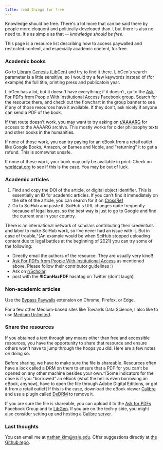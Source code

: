 ```yaml
---
title: read things for free
---
```


Knowledge should be free. There's a lot more that can be said there by people
more eloquent and politically developed than I, but there is also no need to.
It's as simple as that -- _knowledge should be free_.

This page is a resource list describing how to access paywalled and restricted
content, and especially academic content, for free.

### Academic books

Go to [Library Genesis (LibGen)](https://libgen.is) and try to find it there.
LibGen's search parameter is a little sensitive, so I would try a few keywords
instead of (for example) the full title, printing press and publicatoin year.

LibGen has a lot, but it doesn't have everything; if it doesn't, go to the
[Ask For PDFs from People With Institutional Access](https://www.facebook.com/groups/850609558335839/)
Facebook group. Search for the resource there, and check out the flowchart in
the group banner to see if any of those resources have it available. If they
don't, ask nicely if anyone can send a PDF of the book.

If that route doesn't work, you may want to try asking on
[r/AAAARG](https://www.reddit.com/r/AAAARG/) for access to the AAAARG archive.
This mostly works for older philosophy texts and other books in the humanities.

If none of those work, you can try paying for an eBook from a retail outlet like
Google Books, Amazon, or Barnes and Noble, and "returning" it to get a refund.
This is somewhat unsafe.

If none of these work, your book may only be available in print. Check on
[worldcat.org](https://www.worldcat.org/) to see if this is the case. You may be
out of luck.

### Academic articles

1. Find and copy the DOI of the article, or digital object identifier. This is
   essentially an ID for academic articles. If you can't find it immediately on
   the site of the article, you can search for it on
   [CrossRef](https://www.crossref.org/guestquery/)
2. Go to SciHub and paste it. SciHub's URL changes quite frequently because of
   legal issues, so the best way is just to go to Google and find the current
   one in your country.

There is an international network of scholars contributing their credentials and
labor to make SciHub work, so I've never had an issue with it. But in case of
trouble,^[An example would be when SciHub stopped uploading content due to legal
battles at the beginning of 2021] you can try some of the following:

- Directly email the authors of the resource. They are usually very kind!!
- [Ask For PDFs from People With Institutional Access](https://www.facebook.com/groups/850609558335839/)
  as mentioned above. Please follow their contributor guidelines :)
- Ask on [r/Scholar](https://www.reddit.com/r/Scholar/).
- post with the **#ICanHazPDF** hashtag on Twitter (don't laugh)

### Non-academic articles

Use the [Bypass Paywalls](https://github.com/iamadamdev/bypass-paywalls-chrome)
extension on Chrome, Firefox, or Edge.

For a few other Medium-based sites like Towards Data Science, I also like to use
[Medium Unlimited](https://github.com/manojVivek/medium-unlimited).

### Share the resources

If you obtained a text through any means other than free and accessible
resources, you have the opportunity to share that resource and ensure others
won't have to jump through the hoops you did. Here are a few notes on doing so.

Before sharing, we have to make sure the file is shareable. Resources often have
a lock called a DRM on them to ensure that a PDF for you can't be opened on any
other machine besides your own.^[Some indicators for the case is if you
"borrowed" an eBook (what the hell is even borrowing an eBook, anyhow), have to
open the file through Adobe Digital Editions, or got it from a retail outlet] If
this is the case, download the eBook viewer
[Calibre](https://calibre-ebook.com/download) and use a plugin called
[DeDRM](https://github.com/apprenticeharper/DeDRM_tools/wiki/Exactly-how-to-remove-DRM)
to remove it.

If you are sure the file is shareable, you can upload it to the
[Ask for PDFs](https://www.facebook.com/groups/850609558335839/) Facebook Group
and to [LibGen](https://wiki.mhut.org/content:how_to_upload). If you are on the
tech-y side, you might also consider setting up and hosting a
[Calibre server](https://manual.calibre-ebook.com/server.html).

### Last thoughts

You can email me at nathan.kim@yale.edu. Offer suggestions directly at
[the Github repo](https://github.com/18kimn/no-more-paywalls).
